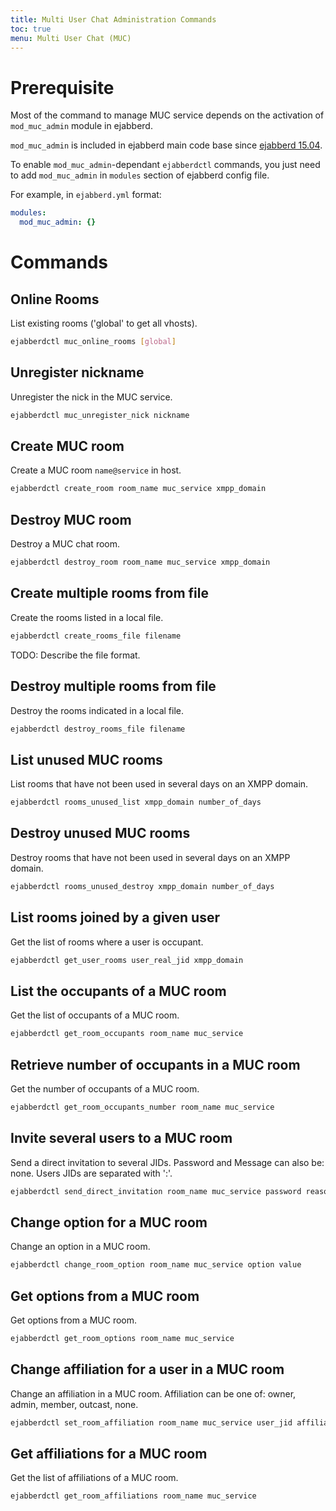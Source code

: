 ```yaml
---
title: Multi User Chat Administration Commands
toc: true
menu: Multi User Chat (MUC)
---
```


# Prerequisite

Most of the command to manage MUC service depends on the activation of
`mod_muc_admin` module in ejabberd.

`mod_muc_admin` is included in ejabberd main code base since
[ejabberd 15.04][1].

To enable `mod_muc_admin`-dependant `ejabberdctl` commands, you just
need to add `mod_muc_admin` in `modules` section of ejabberd config
file.

For example, in `ejabberd.yml` format: 

~~~ yaml
modules:
  mod_muc_admin: {}
~~~

# Commands

## Online Rooms

List existing rooms ('global' to get all vhosts).

~~~ bash
ejabberdctl muc_online_rooms [global]
~~~

## Unregister nickname

Unregister the nick in the MUC service.

~~~ bash
ejabberdctl muc_unregister_nick nickname
~~~

## Create MUC room

Create a MUC room `name@service` in host.

~~~ bash
ejabberdctl create_room room_name muc_service xmpp_domain
~~~

## Destroy MUC room

Destroy a MUC chat room.

~~~ bash
ejabberdctl destroy_room room_name muc_service xmpp_domain
~~~

## Create multiple rooms from file

Create the rooms listed in a local file.

~~~ bash
ejabberdctl create_rooms_file filename
~~~

TODO: Describe the file format.

## Destroy multiple rooms from file

Destroy the rooms indicated in a local file.

~~~ bash
ejabberdctl destroy_rooms_file filename
~~~

## List unused MUC rooms

List rooms that have not been used in several days on an XMPP domain.

~~~ bash
ejabberdctl rooms_unused_list xmpp_domain number_of_days
~~~

## Destroy unused MUC rooms

Destroy rooms that have not been used in several days on an XMPP domain.

~~~ bash
ejabberdctl rooms_unused_destroy xmpp_domain number_of_days
~~~

## List rooms joined by a given user

Get the list of rooms where a user is occupant.

~~~ bash
ejabberdctl get_user_rooms user_real_jid xmpp_domain
~~~

## List the occupants of a MUC room

Get the list of occupants of a MUC room.

~~~ bash
ejabberdctl get_room_occupants room_name muc_service
~~~

## Retrieve number of occupants in a MUC room

Get the number of occupants of a MUC room.

~~~ bash
ejabberdctl get_room_occupants_number room_name muc_service
~~~

## Invite several users to a MUC room

Send a direct invitation to several JIDs. Password and Message can
also be: none. Users JIDs are separated with ':'.

~~~ bash
ejabberdctl send_direct_invitation room_name muc_service password reason jid1[:jid2]
~~~

## Change option for a MUC room

Change an option in a MUC room.

~~~ bash
ejabberdctl change_room_option room_name muc_service option value
~~~

<!--
TODO: add example to show how options list is represented.
-->

## Get options from a MUC room

Get options from a MUC room.

~~~ bash
ejabberdctl get_room_options room_name muc_service
~~~

## Change affiliation for a user in a MUC room

Change an affiliation in a MUC room. Affiliation can be one of: owner,
admin, member, outcast, none.

~~~ bash
ejabberdctl set_room_affiliation room_name muc_service user_jid affiliation
~~~

## Get affiliations for a MUC room

Get the list of affiliations of a MUC room.

~~~ bash
ejabberdctl get_room_affiliations room_name muc_service
~~~

[1]:	https://blog.process-one.net/ejabberd-15-04/

